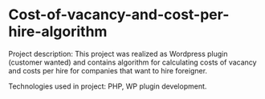 # Cost-of-vacancy-and-cost-per-hire-algorithm

Project description: This project was realized as Wordpress plugin (customer wanted) and contains algorithm for calculating costs of vacancy and costs per hire for companies that want to hire foreigner. 

Technologies used in project: PHP, WP plugin development.
